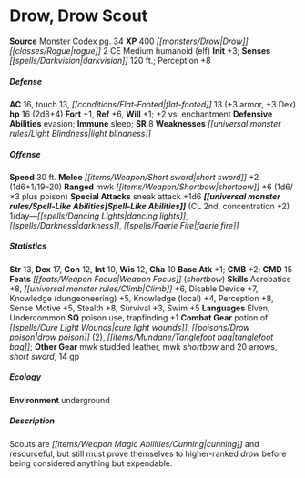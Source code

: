 ﻿---
cssclass: [monsters]
title1: Drow, Drow Scout
title2: Drow Scout
CR: 1
sources:
- name: Monster Codex
  page: 34
  link: http://paizo.com/products/btpy9926?Pathfinder-Roleplaying-Game-Monster-Codex
XP: 400
race: Drow
classes:
- rogue 2
alignment: CE
size: Medium
type: humanoid
subtypes:
- elf
initiative:
  bonus: 3
senses:
  darkvision: 120
AC:
  AC: 16
  touch: 13
  flat_footed: 13
  components:
    armor: 3
    dex: 3
HP:
  HP: 16
  long: 2d8+4
saves:
  fort: 1
  ref: 6
  will: 1
  other: +2 vs. enchantment
defensive_abilities:
- evasion
immunities:
- sleep
SR: 8
weaknesses:
- light blindness
speeds:
  base: 30
attacks:
  melee:
  - - text: short sword +2 (1d6+1/19-20)
      entries:
      - - damage: 1d6+1
          crit_range: 19-20
      attack: short sword
      bonus:
      - 2
  ranged:
  - - text: mwk shortbow +6 (1d6/×3 plus poison)
      entries:
      - - damage: 1d6
          crit_multiplier: 3
        - effect: poison
      attack: mwk shortbow
      bonus:
      - 6
  special:
  - sneak attack +1d6
spell_like_abilities:
  entries:
  - name: dancing lights
    source: default
    freq: 1/day
  - name: darkness
    source: default
    freq: 1/day
  - name: faerie fire
    source: default
    freq: 1/day
  sources:
  - name: default
    CL: 2
    concentration: 2
ability_scores:
  STR: 13
  DEX: 17
  CON: 12
  INT: 10
  WIS: 12
  CHA: 10
BAB: 1
CMB: 2
CMD: 15
feats:
- name: Weapon Focus (shortbow)
skills:
  Acrobatics: 8
  Climb: 6
  Disable Device: 7
  Knowledge (dungeoneering): 5
  Knowledge (local): 4
  Perception: 8
  Sense Motive: 5
  Stealth: 8
  Survival: 3
  Swim: 5
languages:
- Elven
- Undercommon
special_qualities:
- poison use
- trapfinding +1
gear:
  combat:
  - potion of cure light wounds
  - drow poison (2)
  - tanglefoot bag
  other:
  - mwk studded leather
  - mwk shortbow and 20 arrows
  - short sword
  - 14 gp
ecology:
  environment: underground
desc_long: Scouts are cunning and resourceful, but still must prove themselves to
  higher-ranked drow before being considered anything but expendable.

---

# Drow, Drow Scout

**Source** Monster Codex pg. 34
**XP** 400
_[[monsters/Drow|Drow]]_ _[[classes/Rogue|rogue]]_ 2
CE Medium humanoid (elf)
**Init** +3; **Senses** _[[spells/Darkvision|darkvision]]_ 120 ft.; Perception +8

##### Defense

**AC** 16, touch 13, _[[conditions/Flat-Footed|flat-footed]]_ 13 (+3 armor, +3 Dex)
**hp** 16 (2d8+4)
**Fort** +1, **Ref** +6, **Will** +1; +2 vs. enchantment
**Defensive Abilities** evasion; **Immune** sleep; **SR** 8
**Weaknesses** _[[universal monster rules/Light Blindness|light blindness]]_

##### Offense
**Speed** 30 ft.
**Melee** _[[items/Weapon/Short sword|short sword]]_ +2 (1d6+1/19–20)
**Ranged** mwk _[[items/Weapon/Shortbow|shortbow]]_ +6 (1d6/×3 plus poison)
**Special Attacks** sneak attack +1d6
**_[[universal monster rules/Spell-Like Abilities|Spell-Like Abilities]]_** (CL 2nd, concentration +2)
1/day—_[[spells/Dancing Lights|dancing lights]]_, _[[spells/Darkness|darkness]]_, _[[spells/Faerie Fire|faerie fire]]_

##### Statistics
**Str** 13, **Dex** 17, **Con** 12, **Int** 10, **Wis** 12, **Cha** 10
**Base Atk** +1; **CMB** +2; **CMD** 15
**Feats** _[[feats/Weapon Focus|Weapon Focus]]_ (_shortbow_)
**Skills** Acrobatics +8, _[[universal monster rules/Climb|Climb]]_ +6, Disable Device +7, Knowledge (dungeoneering) +5, Knowledge (local) +4, Perception +8, Sense Motive +5, Stealth +8, Survival +3, Swim +5
**Languages** Elven, Undercommon
**SQ** poison use, trapfinding +1
**Combat Gear** potion of _[[spells/Cure Light Wounds|cure light wounds]]_, _[[poisons/Drow poison|drow poison]]_ (2), _[[items/Mundane/Tanglefoot bag|tanglefoot bag]]_; **Other Gear** mwk studded leather, mwk _shortbow_ and 20 arrows, _short sword_, 14 gp

##### Ecology

**Environment** underground

##### Description

Scouts are _[[items/Weapon Magic Abilities/Cunning|cunning]]_ and resourceful, but still must prove themselves to higher-ranked _drow_ before being considered anything but expendable.